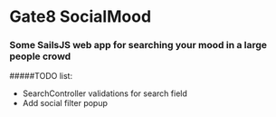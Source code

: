 # Gate8 SocialMood
### Some SailsJS web app for searching your mood in a large people crowd

#####TODO list:
* SearchController validations for search field
* Add social filter popup